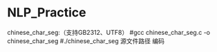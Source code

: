 # NLP_Practice

chinese_char_seg:（支持GB2312、UTF8）
      #gcc chinese_char_seg.c -o chinese_char_seg
      #./chinese_char_seg 源文件路径 编码
